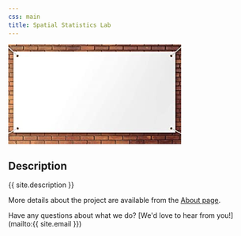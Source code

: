 ```yaml
---
css: main
title: Spatial Statistics Lab 
---
```


![Group Website banner](images/site_banner.png)

## Description
{{ site.description }}

More details about the project are available from the [About page](about).

Have any questions about what we do? [We'd love to hear from you!](mailto:{{ site.email }})
